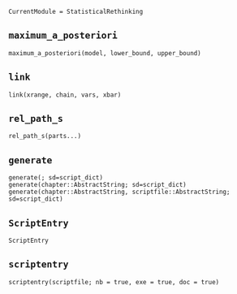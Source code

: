 ```@meta
CurrentModule = StatisticalRethinking
```

## `maximum_a_posteriori`
```@docs
maximum_a_posteriori(model, lower_bound, upper_bound)
```

## `link`
```@docs
link(xrange, chain, vars, xbar) 
```

## `rel_path_s`
```@docs
rel_path_s(parts...)
```

## `generate`
```@docs
generate(; sd=script_dict)
generate(chapter::AbstractString; sd=script_dict)
generate(chapter::AbstractString, scriptfile::AbstractString; sd=script_dict)
```

## `ScriptEntry`
```@docs
ScriptEntry
```

## `scriptentry`
```@docs
scriptentry(scriptfile; nb = true, exe = true, doc = true)
```

